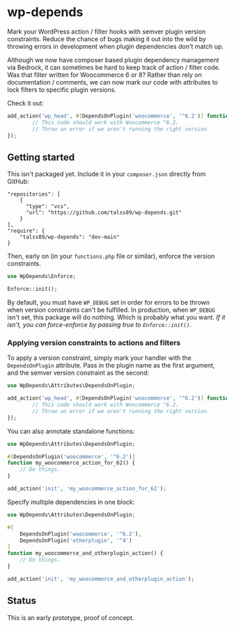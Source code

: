 # wp-depends

Mark your WordPress action / filter hooks with semver plugin version constraints. Reduce the chance of bugs making it out into the wild by throwing errors in development when plugin dependencies don't match up.

Although we now have composer based plugin dependency management via Bedrock, it can sometimes be hard to keep track of action / filter code. Was that filter written for Woocommerce 6 or 8? Rather than rely on documentation / comments, we can now mark our code with attributes to lock filters to specific plugin versions.

Check it out:

```php
add_action('wp_head', #[DependsOnPlugin('woocommerce', '^6.2')] function() {
        // This code should work with Woocommerce ^6.2.
        // Throw an error if we aren't running the right version.
});
```

## Getting started

This isn't packaged yet. Include it in your `composer.json` directly from GitHub:

```
"repositories": [
    {
      "type": "vcs",
      "url": "https://github.com/talss89/wp-depends.git"
    }
],
"require": {
    "talss89/wp-depends": "dev-main"
}
```

Then, early on (in your `functions.php` file or similar), enforce the version constraints.

```php
use WpDepends\Enforce;

Enforce::init();
```

By default, you must have `WP_DEBUG` set in order for errors to be thrown when version constraints can't be fulfilled. In production, when `WP_DEBUG` isn't set, this package will do nothing. Which is probably what you want. *If it isn't, you can force-enforce by passing true to `Enforce::init()`.*

### Applying version constraints to actions and filters

To apply a version constraint, simply mark your handler with the `DependsOnPlugin` attribute. Pass in the plugin name as the first argument, and the semver version constraint as the second:

```php
use WpDepends\Attributes\DependsOnPlugin;

add_action('wp_head', #[DependsOnPlugin('woocommerce', '^6.2')] function() {
        // This code should work with Woocommerce ^6.2.
        // Throw an error if we aren't running the right version.
});
```

You can also annotate standalone functions:

```php
use WpDepends\Attributes\DependsOnPlugin;

#[DependsOnPlugin('woocommerce', '^6.2')]
function my_woocommerce_action_for_62() {
    // Do things.
}

add_action('init', 'my_woocommerce_action_for_62');
```

Specify multiple dependencies in one block:

```php
use WpDepends\Attributes\DependsOnPlugin;

#[
    DependsOnPlugin('woocommerce', '^6.2'),
    DependsOnPlugin('otherplugin', '^4')
]
function my_woocommerce_and_otherplugin_action() {
    // Do things.
}

add_action('init', 'my_woocommerce_and_otherplugin_action');
```

## Status

This is an early prototype, proof of concept.
